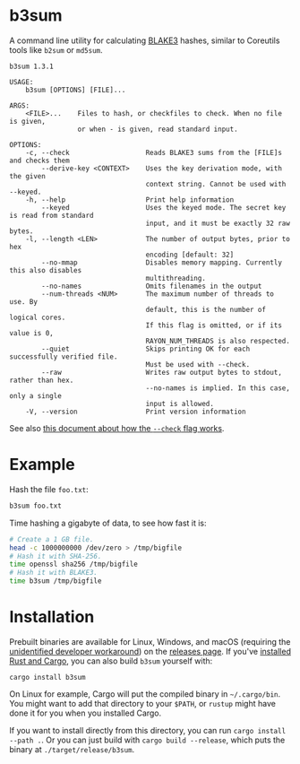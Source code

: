 # b3sum

A command line utility for calculating
[BLAKE3](https://github.com/BLAKE3-team/BLAKE3) hashes, similar to
Coreutils tools like `b2sum` or `md5sum`.

```
b3sum 1.3.1

USAGE:
    b3sum [OPTIONS] [FILE]...

ARGS:
    <FILE>...    Files to hash, or checkfiles to check. When no file is given,
                 or when - is given, read standard input.

OPTIONS:
    -c, --check                   Reads BLAKE3 sums from the [FILE]s and checks them
        --derive-key <CONTEXT>    Uses the key derivation mode, with the given
                                  context string. Cannot be used with --keyed.
    -h, --help                    Print help information
        --keyed                   Uses the keyed mode. The secret key is read from standard
                                  input, and it must be exactly 32 raw bytes.
    -l, --length <LEN>            The number of output bytes, prior to hex
                                  encoding [default: 32]
        --no-mmap                 Disables memory mapping. Currently this also disables
                                  multithreading.
        --no-names                Omits filenames in the output
        --num-threads <NUM>       The maximum number of threads to use. By
                                  default, this is the number of logical cores.
                                  If this flag is omitted, or if its value is 0,
                                  RAYON_NUM_THREADS is also respected.
        --quiet                   Skips printing OK for each successfully verified file.
                                  Must be used with --check.
        --raw                     Writes raw output bytes to stdout, rather than hex.
                                  --no-names is implied. In this case, only a single
                                  input is allowed.
    -V, --version                 Print version information
```

See also [this document about how the `--check` flag
works](https://github.com/BLAKE3-team/BLAKE3/blob/master/b3sum/what_does_check_do.md).

# Example

Hash the file `foo.txt`:

```bash
b3sum foo.txt
```

Time hashing a gigabyte of data, to see how fast it is:

```bash
# Create a 1 GB file.
head -c 1000000000 /dev/zero > /tmp/bigfile
# Hash it with SHA-256.
time openssl sha256 /tmp/bigfile
# Hash it with BLAKE3.
time b3sum /tmp/bigfile
```


# Installation

Prebuilt binaries are available for Linux, Windows, and macOS (requiring
the [unidentified developer
workaround](https://support.apple.com/guide/mac-help/open-a-mac-app-from-an-unidentified-developer-mh40616/mac))
on the [releases page](https://github.com/BLAKE3-team/BLAKE3/releases).
If you've [installed Rust and
Cargo](https://doc.rust-lang.org/cargo/getting-started/installation.html),
you can also build `b3sum` yourself with:

```
cargo install b3sum
```

On Linux for example, Cargo will put the compiled binary in
`~/.cargo/bin`. You might want to add that directory to your `$PATH`, or
`rustup` might have done it for you when you installed Cargo.

If you want to install directly from this directory, you can run `cargo
install --path .`. Or you can just build with `cargo build --release`,
which puts the binary at `./target/release/b3sum`.
